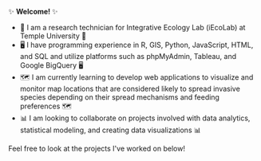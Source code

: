 ✨ <b> Welcome! </b> ✨

- 🌱 I am a research technician for Integrative Ecology Lab (iEcoLab) at Temple University 🌱
- 🖥️ I have programming experience in R, GIS, Python, JavaScript, HTML, and SQL and utilize platforms such as phpMyAdmin, Tableau, and Google BigQuery 🖥️ 
- 🗺️ I am currently learning to develop web applications to visualize and monitor map locations that are considered likely to spread invasive species depending on their spread mechanisms and feeding preferences 🗺️
- 📊 I am looking to collaborate on projects involved with data analytics, statistical modeling, and creating data visualizations 📊

Feel free to look at the projects I've worked on below!

<!---
hannah-joseph/hannah-joseph is a ✨ special ✨ repository because its `README.md` (this file) appears on your GitHub profile.
You can click the Preview link to take a look at your changes.
--->
